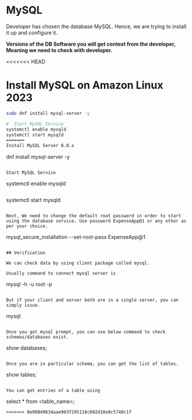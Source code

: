 # MySQL

Developer has chosen the database MySQL. Hence, we are trying to install it up and configure it.

**Versions of the DB Software you will get context from the developer, Meaning we need to check with developer.**

<<<<<<< HEAD
# Install MySQL on Amazon Linux 2023

```bash
sudo dnf install mysql-server -y

#  Start MySQL Service
systemctl enable mysqld
systemctl start mysqld
=======
Install MySQL Server 8.0.x

```
dnf install mysql-server -y
```

Start MySQL Service

```
systemctl enable mysqld
```
```
systemctl start mysqld
```

Next, We need to change the default root password in order to start using the database service. Use password ExpenseApp@1 or any other as per your choice.

```
mysql_secure_installation --set-root-pass ExpenseApp@1
```

## Verification

We can check data by using client package called mysql.

Usually command to connect mysql server is

```
mysql -h <host-address> -u root -p<password>
```

But if your client and server both are in a single server, you can simply issue.

```
mysql
```

Once you got mysql prompt, you can use below command to check schemas/databases exist.

```
show databases;
```

Once you are in particular schema, you can get the list of tables.

```
show tables;
```

You can get entries of a table using

```
select * from <table_name>;
```
>>>>>>> 0e90849634aae903f295118c602d18e0c5740c1f

